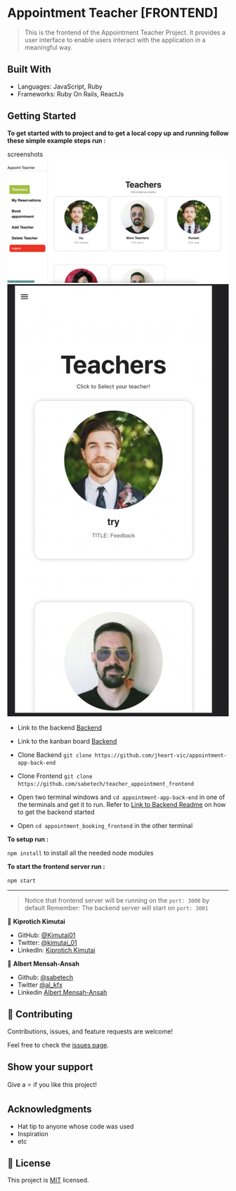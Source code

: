 # Appointment Teacher [FRONTEND]

> This is the frontend of the Appointment Teacher Project. It provides a user interface to enable
users interact with the application in a meaningful way.


## Built With

- Languages: JavaScript, Ruby
- Frameworks: Ruby On Rails, ReactJs

## Getting Started

**To get started with to project and to get a local copy up and running follow these simple example steps run :**

screenshots
![Desktop Screenshot](./src/assets/Screenshot%202022-11-04%20at%203.05.37%20AM.png)
![Mobile Screenshot](./src/assets/Screenshot%202022-11-04%20at%203.05.50%20AM.png)

- Link to the backend [Backend](https://github.com/jheart-vic/appointment-app-back-end)

- Link to the kanban board [Backend](https://github.com/users/jheart-vic/projects/5#card-86309122 )



- Clone Backend
```git clone https://github.com/jheart-vic/appointment-app-back-end```

- Clone Frontend
```git clone https://github.com/sabetech/teacher_appointment_frontend```

- Open two terminal windows and 
```cd appointment-app-back-end``` in one of the terminals and get it to run. Refer to 
[Link to Backend Readme](https://github.com/jheart-vic/appointment-app-back-end/blob/dev/README.md) on how to get the backend started

- Open ```cd appointment_booking_frontend``` in the other terminal

**To setup run :**

```npm install``` to install all the needed node modules

**To start the frontend server run :**

```npm start```
***

>Notice that frontend server will be running on the ``port: 3000`` by default
Remember: The backend server will start on ```port: 3001```



👤 **Kiprotich Kimutai**

- GitHub: [@Kimutai01](https://github.com/Kimutai01/)
- Twitter: [@kimutai_01](https://twitter.com/kimutai_01)
- LinkedIn: [Kiprotich Kimutai](https://www.linkedin.com/in/kiprotich-kimutai/)

👤 **Albert Mensah-Ansah**

- Github: [@sabetech](https://github.com/sabetech)
- Twitter [@al_kfx](https://twitter.com/al_kfx)
- Linkedin [Albert Mensah-Ansah](linkedin.com/in/albert-mensah-ansah)

## 🤝 Contributing

Contributions, issues, and feature requests are welcome!

Feel free to check the [issues page](../../issues/).

## Show your support

Give a ⭐️ if you like this project!

## Acknowledgments

- Hat tip to anyone whose code was used
- Inspiration
- etc

## 📝 License

This project is [MIT](./LICENSE) licensed.

